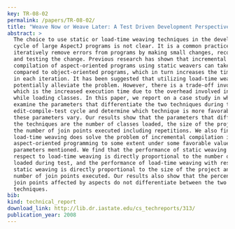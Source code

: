 ```yaml
---
key: TR-08-02
permalink: /papers/TR-08-02/
title: "Weave Now or Weave Later: A Test Driven Development Perspective on Aspect-oriented Deployment Models"
abstract: >
  The choice to use static or load-time weaving techniques in the development
  cycle of large AspectJ programs is not clear. It is a common practice to
  iteratively remove errors from programs by making small changes, recompiling,
  and testing the change. Previous research has shown that incremental
  compilation of aspect-oriented programs using static weavers can take longer
  compared to object-oriented programs, which in turn increases the time spent
  in each iteration. It has been suggested that utilizing load-time weavers can
  potentially alleviate the problem. However, there is a trade-off involved
  which is the increased execution time due to the overhead involved in weaving
  while loading classes. In this paper, we report on a case study in which we
  examine the parameters that differentiate the two techniques during the
  edit-compile-test cycle and determine which technique is more favorable as
  these parameters vary. Our results show that the parameters that differentiate
  the techniques are the number of classes loaded, the size of the project and
  the number of join points executed including repetitions. We also find that
  load-time weaving does solve the problem of incremental compilation in
  aspect-oriented programming to some extent under some favorable values of the
  parameters mentioned. We find that the performance of static weaving with
  respect to load-time weaving is directly proportional to the number of classes
  loaded during test, and the performance of load-time weaving with respect to
  static weaving is directly proportional to the size of the project and the
  number of join points executed. Our results also show that the percentage of
  join points affected by aspects do not differentiate between the two
  techniques.
bib:
kind: technical_report
download_link: http://lib.dr.iastate.edu/cs_techreports/313/
publication_year: 2008
---
```

